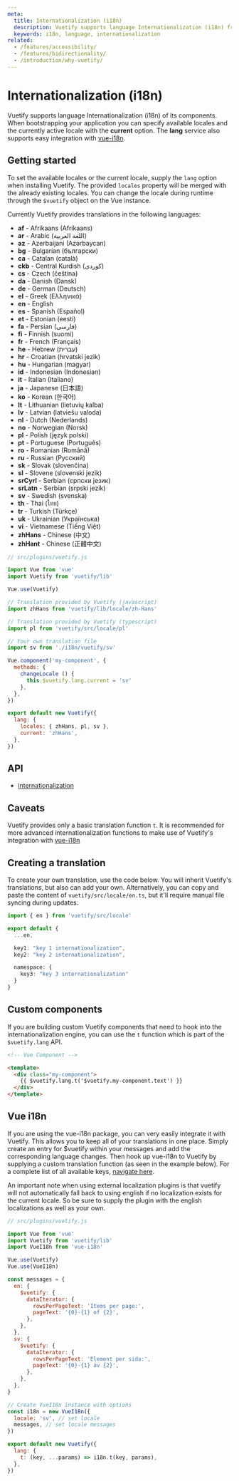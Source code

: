 ```yaml
---
meta:
  title: Internationalization (i18n)
  description: Vuetify supports language Internationalization (i18n) from a wide range of locales and easily integrates vue-i18n.
  keywords: i18n, language, internationalization
related:
  - /features/accessibility/
  - /features/bidirectionality/
  - /introduction/why-vuetify/
---
```


# Internationalization (i18n)

Vuetify supports language Internationalization (i18n) of its components. When bootstrapping your application you can specify available locales and the currently active locale with the **current** option. The **lang** service also supports easy integration with [vue-i18n](#vue-i18n).

<vuetify-ad slug="vs-video-i18n" />

## Getting started

To set the available locales or the current locale, supply the `lang` option when installing Vuetify. The provided `locales` property will be merged with the already existing locales. You can change the locale during runtime through the `$vuetify` object on the Vue instance.

Currently Vuetify provides translations in the following languages:

- **af** - Afrikaans (Afrikaans)
- **ar** - Arabic (اللغة العربية)
- **az** - Azerbaijani (Azərbaycan)
- **bg** - Bulgarian (български)
- **ca** - Catalan (català)
- **ckb** - Central Kurdish (کوردی)
- **cs** - Czech (čeština)
- **da** - Danish (Dansk)
- **de** - German (Deutsch)
- **el** - Greek (Ελληνικά)
- **en** - English
- **es** - Spanish (Español)
- **et** - Estonian (eesti)
- **fa** - Persian (فارسی)
- **fi** - Finnish (suomi)
- **fr** - French (Français)
- **he** - Hebrew (עברית)
- **hr** - Croatian (hrvatski jezik)
- **hu** - Hungarian (magyar)
- **id** - Indonesian (Indonesian)
- **it** - Italian (Italiano)
- **ja** - Japanese (日本語)
- **ko** - Korean (한국어)
- **lt** - Lithuanian (lietuvių kalba)
- **lv** - Latvian (latviešu valoda)
- **nl** - Dutch (Nederlands)
- **no** - Norwegian (Norsk)
- **pl** - Polish (język polski)
- **pt** - Portuguese (Português)
- **ro** - Romanian (Română)
- **ru** - Russian (Русский)
- **sk** - Slovak (slovenčina)
- **sl** - Slovene (slovenski jezik)
- **srCyrl** - Serbian (српски језик)
- **srLatn** - Serbian (srpski jezik)
- **sv** - Swedish (svenska)
- **th** - Thai (ไทย)
- **tr** - Turkish (Türkçe)
- **uk** - Ukrainian (Українська)
- **vi** - Vietnamese (Tiếng Việt)
- **zhHans** - Chinese (中文)
- **zhHant** - Chinese (正體中文)

```js
// src/plugins/vuetify.js

import Vue from 'vue'
import Vuetify from 'vuetify/lib'

Vue.use(Vuetify)

// Translation provided by Vuetify (javascript)
import zhHans from 'vuetify/lib/locale/zh-Hans'

// Translation provided by Vuetify (typescript)
import pl from 'vuetify/src/locale/pl'

// Your own translation file
import sv from './i18n/vuetify/sv'

Vue.component('my-component', {
  methods: {
    changeLocale () {
      this.$vuetify.lang.current = 'sv'
    },
  },
})

export default new Vuetify({
  lang: {
    locales: { zhHans, pl, sv },
    current: 'zhHans',
  },
})
```

## API

- [internationalization](/api/internationalization)

<inline-api page="features/internationalization" />

## Caveats

<alert type="info">

  Vuetify provides only a basic translation function `t`. It is recommended for more advanced internationalization functions to make use of Vuetify's integration with [vue-i18n](#vue-i18n)

</alert>

## Creating a translation

To create your own translation, use the code below. You will inherit Vuetify's translations, but also can add your own. Alternatively, you can copy and paste the content of `vuetify/src/locale/en.ts`, but it'll require manual file syncing during updates.

```ts
import { en } from 'vuetify/src/locale'

export default {
  ...en,

  key1: "key 1 internationalization",
  key2: "key 2 internationalization",

  namespace: {
    key3: "key 3 internationalization"
  }
}
```

## Custom components

If you are building custom Vuetify components that need to hook into the internationalization engine, you can use the `t` function which is part of the `$vuetify.lang` API.

```html
<!-- Vue Component -->

<template>
  <div class="my-component">
    {{ $vuetify.lang.t('$vuetify.my-component.text') }}
  </div>
</template>
```

## Vue i18n

If you are using the vue-i18n package, you can very easily integrate it with Vuetify. This allows you to keep all of your translations in one place. Simply create an entry for $vuetify within your messages and add the corresponding language changes. Then hook up vue-i18n to Vuetify by supplying a custom translation function (as seen in the example below). For a complete list of all available keys, [navigate here](#creating-a-translation).

An important note when using external localization plugins is that vuetify will not automatically fall back to using english if no localization exists for the current locale. So be sure to supply the plugin with the english localizations as well as your own.

```js
// src/plugins/vuetify.js

import Vue from 'vue'
import Vuetify from 'vuetify/lib'
import VueI18n from 'vue-i18n'

Vue.use(Vuetify)
Vue.use(VueI18n)

const messages = {
  en: {
    $vuetify: {
      dataIterator: {
        rowsPerPageText: 'Items per page:',
        pageText: '{0}-{1} of {2}',
      },
    },
  },
  sv: {
    $vuetify: {
      dataIterator: {
        rowsPerPageText: 'Element per sida:',
        pageText: '{0}-{1} av {2}',
      },
    },
  },
}

// Create VueI18n instance with options
const i18n = new VueI18n({
  locale: 'sv', // set locale
  messages, // set locale messages
})

export default new Vuetify({
  lang: {
    t: (key, ...params) => i18n.t(key, params),
  },
})
```

<backmatter />

